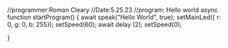 //programmer:Roman Cleary
//Date:5.25.23
//program: Hello world
async function startProgram() {
	await speak("Hello World", true);
	setMainLed({ r: 0, g: 0, b: 255});
	setSpeed(60);
	await delay (2);
	setSpeed(0);

}
